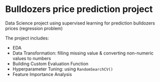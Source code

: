 # Bulldozers price prediction project 

Data Science project using supervised learning for prediction bulldozers prices (regression problem)

The project includes:
* EDA
* Data Transformation: filling missing value & converting non-numeric values to numbers
* Building Custom Evaluation Function
* Hyperparameter Tuning: using `RandomSearchCV()`
* Feature Importance Analysis
